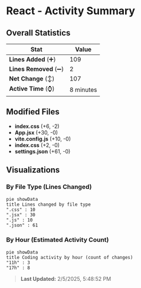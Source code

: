 # React - Activity Summary 

## Overall Statistics

| Stat                   | Value                                                             |
| ---------------------- | ----------------------------------------------------------------- |
| **Lines Added** (➕)   | 109                                          |
| **Lines Removed** (➖) | 2                                        |
| **Net Change** (↕)    | 107                |
| **Active Time** (⌚)   | 8 minutes |


## Modified Files
- **index.css** (+6, -2)
- **App.jsx** (+30, -0)
- **vite.config.js** (+10, -0)
- **index.css** (+2, -0)
- **settings.json** (+61, -0)

## Visualizations

### By File Type (Lines Changed)

```mermaid
pie showData
title Lines changed by file type
".css" : 10
".jsx" : 30
".js" : 10
".json" : 61
```

### By Hour (Estimated Activity Count)

```mermaid
pie showData
title Coding activity by hour (count of changes)
"11h" : 3
"17h" : 8
```


> **Last Updated:** 2/5/2025, 5:48:52 PM